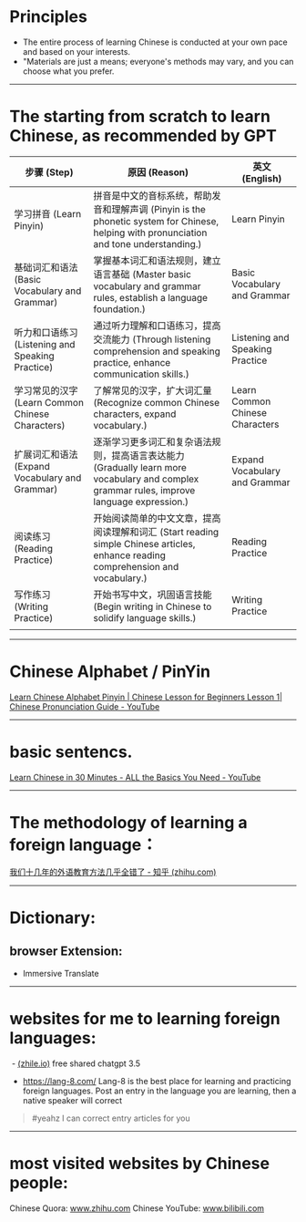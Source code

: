 # Principles
- The entire process of learning Chinese is conducted at your own pace and based on your interests.
- "Materials are just a means; everyone's methods may vary, and you can choose what you prefer.

---

# The starting from scratch to learn Chinese, as recommended by GPT

| 步骤 (Step)                                      | 原因 (Reason)                                                | 英文 (English)                  |
| ------------------------------------------------ | ------------------------------------------------------------ | ------------------------------- |
| 学习拼音 (Learn Pinyin)                          | 拼音是中文的音标系统，帮助发音和理解声调 (Pinyin is the phonetic system for Chinese, helping with pronunciation and tone understanding.) | Learn Pinyin                    |
| 基础词汇和语法 (Basic Vocabulary and Grammar)    | 掌握基本词汇和语法规则，建立语言基础 (Master basic vocabulary and grammar rules, establish a language foundation.) | Basic Vocabulary and Grammar    |
| 听力和口语练习 (Listening and Speaking Practice) | 通过听力理解和口语练习，提高交流能力 (Through listening comprehension and speaking practice, enhance communication skills.) | Listening and Speaking Practice |
| 学习常见的汉字 (Learn Common Chinese Characters) | 了解常见的汉字，扩大词汇量 (Recognize common Chinese characters, expand vocabulary.) | Learn Common Chinese Characters |
| 扩展词汇和语法 (Expand Vocabulary and Grammar)   | 逐渐学习更多词汇和复杂语法规则，提高语言表达能力 (Gradually learn more vocabulary and complex grammar rules, improve language expression.) | Expand Vocabulary and Grammar   |
| 阅读练习 (Reading Practice)                      | 开始阅读简单的中文文章，提高阅读理解和词汇 (Start reading simple Chinese articles, enhance reading comprehension and vocabulary.) | Reading Practice                |
| 写作练习 (Writing Practice)                      | 开始书写中文，巩固语言技能 (Begin writing in Chinese to solidify language skills.) | Writing Practice                |
|                                                  |                                                              |                                 |


---

# Chinese Alphabet / PinYin

[Learn Chinese Alphabet Pinyin | Chinese Lesson for Beginners Lesson 1| Chinese Pronunciation Guide - YouTube](https://www.youtube.com/watch?v=nHDQm4NXq7Q&t=104s)



---

# basic sentencs.

[Learn Chinese in 30 Minutes - ALL the Basics You Need - YouTube](https://www.youtube.com/watch?v=QOpQf3fi2N4)

---



# The methodology of learning a foreign language：

[我们十几年的外语教育方法几乎全错了 - 知乎 (zhihu.com)](https://zhuanlan.zhihu.com/p/51717106)

---




# Dictionary:

## browser Extension: 
- Immersive Translate

---

# websites for me to learning foreign languages:

﻿ - [(zhile.io)](https://chat-shared.zhile.io/shared.html)
free shared chatgpt 3.5


- https://lang-8.com/
Lang-8 is the best place for learning and practicing foreign languages. Post an entry in the language you are learning, then a native speaker will correct
> #yeahz I can correct entry articles for you


---

# most visited websites by Chinese people: 

Chinese Quora: www.zhihu.com 
Chinese YouTube: www.bilibili.com
